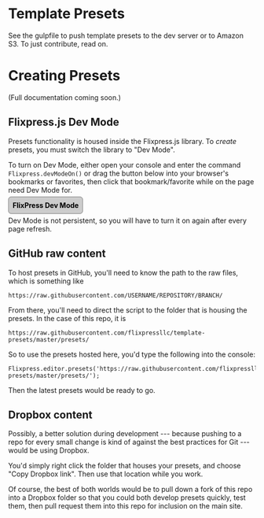 # Template Presets

See the gulpfile to push template presets to the dev server or to Amazon S3. To just contribute, read on.

# Creating Presets

(Full documentation coming soon.)

## Flixpress.js Dev Mode

Presets functionality is housed inside the Flixpress.js library. To *create* presets, you must switch the library to "Dev Mode".

To turn on Dev Mode, either open your console and enter the command `Flixpress.devModeOn()` or drag the button below into your browser's bookmarks or favorites, then click that bookmark/favorite while on the page need Dev Mode for.

<a href="javascript:Flixpress.devModeOn();" style="padding: 8px; border: 1px solid gray; border-radius: 6px; color: black; background: #ccc; text-decoration: none; font-weight: bold">FlixPress Dev Mode</a>

Dev Mode is not persistent, so you will have to turn it on again after every page refresh.

## GitHub raw content

To host presets in GitHub, you'll need to know the path to the raw files, which is something like

```
https://raw.githubusercontent.com/USERNAME/REPOSITORY/BRANCH/
```

From there, you'll need to direct the script to the folder that is housing the presets. In the case of this repo, it is

```
https://raw.githubusercontent.com/flixpressllc/template-presets/master/presets/
```

So to use the presets hosted here, you'd type the following into the console:

```
Flixpress.editor.presets('https://raw.githubusercontent.com/flixpressllc/template-presets/master/presets/');
```

Then the latest presets would be ready to go.

## Dropbox content

Possibly, a better solution during development --- because pushing to a repo for every small change is kind of against the best practices for Git --- would be using Dropbox.

You'd simply right click the folder that houses your presets, and choose "Copy Dropbox link". Then use that location while you work.

Of course, the best of both worlds would be to pull down a fork of this repo into a Dropbox folder so that you could both develop presets quickly, test them, then pull request them into this repo for inclusion on the main site.
